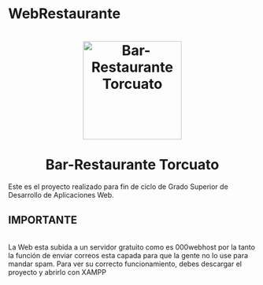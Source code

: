 # WebRestaurante
<h1 align="center">
  <a href="https://webproyectointegrado.000webhostapp.com/" title="Web Bar-Restaurante Torcuato">
    <img alt="Bar-Restaurante Torcuato" src="https://multimedia.paginasamarillas.es/adsContentSrv/224714014-0-spUHqSnBCE/fba71b0b-e208-4d4c-8493-084f67a4e389/logo-torcuato.jpg" width="200px" height="200px" />
  </a>
  <br /><br />
  Bar-Restaurante Torcuato</h1>
Este es el proyecto realizado para fin de ciclo de Grado Superior de Desarrollo de Aplicaciones Web.<br>
<h2><b>IMPORTANTE</b></h2>
<br>
La Web esta subida a un servidor gratuito como es 000webhost por la tanto la función de enviar correos esta capada para que la gente no lo use para mandar spam. Para ver su correcto funcionamiento, debes descargar el proyecto y abrirlo con XAMPP
